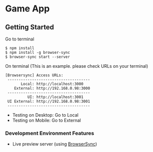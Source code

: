 # Game App

## Getting Started

Go to terminal

```
$ npm install
$ npm install -g browser-sync
$ browser-sync start --server
```

On terminal (This is an example. please check URLs on your terminal)

```
[Browsersync] Access URLs:
 -------------------------------------
       Local: http://localhost:3000
    External: http://192.168.0.98:3000
 -------------------------------------
          UI: http://localhost:3001
 UI External: http://192.168.0.98:3001
 -------------------------------------
```

* Testing on Desktop: Go to Local
* Testing on Mobile: Go to External

### Development Environment Features

* Live preview server (using [BrowserSync](http://www.browsersync.io/))
